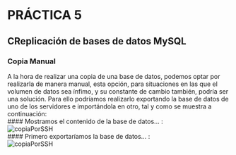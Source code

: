 # PRÁCTICA 5 

## CReplicación de bases de datos MySQL

### Copia Manual
A la hora de realizar una copia de una base de datos, podemos optar por realizarla de manera manual, esta opción, para situaciones en las que el volumen de datos sea ínfimo, y su constante de cambio también, podría ser una solución. Para ello podríamos realizarlo exportando la base de datos de uno de los servidores e importándola en otro, tal y como se muestra a continuación:  
	 #### Mostramos el contenido de la base de datos... :     
![copiaPorSSH](https://github.com/miguelangelrdguez/swap1415/blob/master/Pr%C3%A1cticas/P5/img/2.PNG)  	   
     #### Primero exportaríamos la base de datos... :      
![copiaPorSSH](https://github.com/miguelangelrdguez/swap1415/blob/master/Pr%C3%A1cticas/P5/img/3.PNG)     